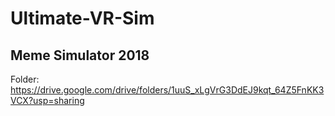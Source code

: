# Ultimate-VR-Sim
## Meme Simulator 2018

Folder: https://drive.google.com/drive/folders/1uuS_xLgVrG3DdEJ9kqt_64Z5FnKK3VCX?usp=sharing
